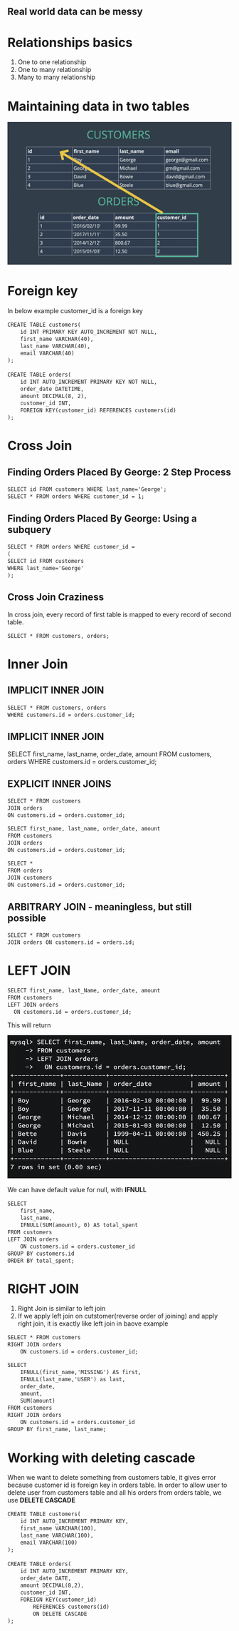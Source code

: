 ## Real world data can be messy

# Relationships basics

1. One to one relationship
2. One to many relationship
3. Many to many relationship

# Maintaining data in two tables

![Two tables](./pimary-foreign_key.png)

# Foreign key

In below example customer_id is a foreign key

```
CREATE TABLE customers(
    id INT PRIMARY KEY AUTO_INCREMENT NOT NULL,
    first_name VARCHAR(40),
    last_name VARCHAR(40),
    email VARCHAR(40)
);

CREATE TABLE orders(
    id INT AUTO_INCREMENT PRIMARY KEY NOT NULL,
    order_date DATETIME,
    amount DECIMAL(8, 2),
    customer_id INT,
    FOREIGN KEY(customer_id) REFERENCES customers(id)
);
```

# Cross Join

## Finding Orders Placed By George: 2 Step Process

```
SELECT id FROM customers WHERE last_name='George';
SELECT * FROM orders WHERE customer_id = 1;
```

## Finding Orders Placed By George: Using a subquery

```
SELECT * FROM orders WHERE customer_id =
(
SELECT id FROM customers
WHERE last_name='George'
);
```

## Cross Join Craziness

In cross join, every record of first table is mapped to every record of second table.

```
SELECT * FROM customers, orders;
```

# Inner Join

## IMPLICIT INNER JOIN

```
SELECT * FROM customers, orders
WHERE customers.id = orders.customer_id;
```

## IMPLICIT INNER JOIN

SELECT first_name, last_name, order_date, amount
FROM customers, orders
WHERE customers.id = orders.customer_id;

## EXPLICIT INNER JOINS

```
SELECT * FROM customers
JOIN orders
ON customers.id = orders.customer_id;
```

```
SELECT first_name, last_name, order_date, amount
FROM customers
JOIN orders
ON customers.id = orders.customer_id;
```

```
SELECT *
FROM orders
JOIN customers
ON customers.id = orders.customer_id;
```

## ARBITRARY JOIN - meaningless, but still possible

```
SELECT * FROM customers
JOIN orders ON customers.id = orders.id;
```

# LEFT JOIN

```
SELECT first_name, last_Name, order_date, amount
FROM customers
LEFT JOIN orders
  ON customers.id = orders.customer_id;
```

This will return

![left join](./leftjoin.png)

We can have default value for null, with **IFNULL**

```
SELECT
    first_name,
    last_name,
    IFNULL(SUM(amount), 0) AS total_spent
FROM customers
LEFT JOIN orders
    ON customers.id = orders.customer_id
GROUP BY customers.id
ORDER BY total_spent;
```

# RIGHT JOIN

1. Right Join is similar to left join
2. If we apply left join on cutstomer(reverse order of joining) and apply right join, it is exactly like left join in baove example

```
SELECT * FROM customers
RIGHT JOIN orders
    ON customers.id = orders.customer_id;
```

```
SELECT
    IFNULL(first_name,'MISSING') AS first,
    IFNULL(last_name,'USER') as last,
    order_date,
    amount,
    SUM(amount)
FROM customers
RIGHT JOIN orders
    ON customers.id = orders.customer_id
GROUP BY first_name, last_name;
```

# Working with deleting cascade

When we want to delete something from customers table, it gives error because customer id is foreign key in orders table.
In order to allow user to delete user from customers table and all his orders from orders table, we use **DELETE CASCADE**

```
CREATE TABLE customers(
    id INT AUTO_INCREMENT PRIMARY KEY,
    first_name VARCHAR(100),
    last_name VARCHAR(100),
    email VARCHAR(100)
);

CREATE TABLE orders(
    id INT AUTO_INCREMENT PRIMARY KEY,
    order_date DATE,
    amount DECIMAL(8,2),
    customer_id INT,
    FOREIGN KEY(customer_id)
        REFERENCES customers(id)
        ON DELETE CASCADE
);
```
